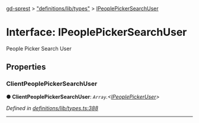 [gd-sprest](../README.md) > ["definitions/lib/types"](../modules/_definitions_lib_types_.md) > [IPeoplePickerSearchUser](../interfaces/_definitions_lib_types_.ipeoplepickersearchuser.md)



# Interface: IPeoplePickerSearchUser


People Picker Search User


## Properties
<a id="clientpeoplepickersearchuser"></a>

###  ClientPeoplePickerSearchUser

**●  ClientPeoplePickerSearchUser**:  *`Array`.<[IPeoplePickerUser](_definitions_lib_types_.ipeoplepickeruser.md)>* 

*Defined in [definitions/lib/types.ts:388](https://github.com/gunjandatta/sprest/blob/3de79f1/src/definitions/lib/types.ts#L388)*





___


